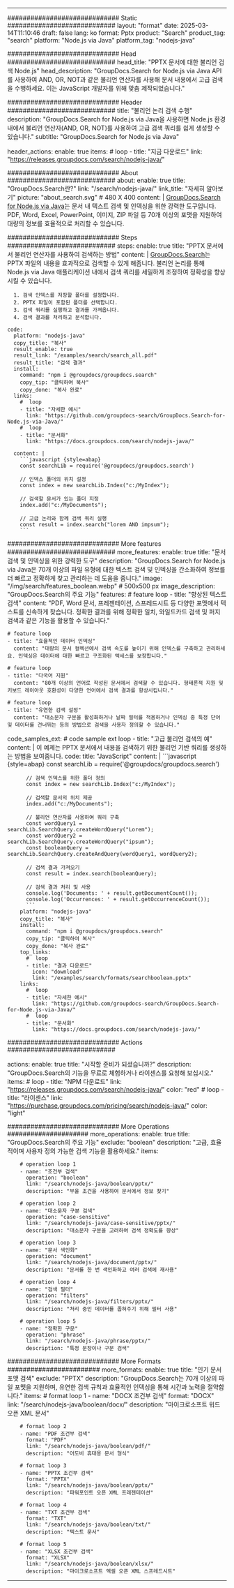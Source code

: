 
---
############################# Static ############################
layout: "format"
date:  2025-03-14T11:10:46
draft: false
lang: ko
format: Pptx
product: "Search"
product_tag: "search"
platform: "Node.js via Java"
platform_tag: "nodejs-java"

############################# Head ############################
head_title: "PPTX 문서에 대한 불리언 검색 Node.js"
head_description: "GroupDocs.Search for Node.js via Java API를 사용하여 AND, OR, NOT과 같은 불리언 연산자를 사용해 문서 내용에서 고급 검색을 수행하세요. 이는 JavaScript 개발자를 위해 맞춤 제작되었습니다."

############################# Header ############################
title: "불리언 논리 검색 수행" 
description: "GroupDocs.Search for Node.js via Java을 사용하면 Node.js 환경 내에서 불리언 연산자(AND, OR, NOT)를 사용하여 고급 검색 쿼리를 쉽게 생성할 수 있습니다."
subtitle: "GroupDocs.Search for Node.js via Java" 

header_actions:
  enable: true
  items:
    #  loop
    - title: "지금 다운로드"
      link: "https://releases.groupdocs.com/search/nodejs-java/"
      
############################# About ############################
about:
    enable: true
    title: "GroupDocs.Search란?"
    link: "/search/nodejs-java/"
    link_title: "자세히 알아보기"
    picture: "about_search.svg" # 480 X 400
    content: |
       [GroupDocs.Search for Node.js via Java](/search/nodejs-java/)는 문서 내 텍스트 검색 및 인덱싱을 위한 강력한 도구입니다. PDF, Word, Excel, PowerPoint, 이미지, ZIP 파일 등 70개 이상의 포맷을 지원하여 대량의 정보를 효율적으로 처리할 수 있습니다.

############################# Steps ############################
steps:
    enable: true
    title: "PPTX 문서에서 불리언 연산자를 사용하여 검색하는 방법"
    content: |
      [GroupDocs.Search](/search/nodejs-java/)는 PPTX 파일의 내용을 효과적으로 검색할 수 있게 해줍니다. 불리언 논리를 통해 Node.js via Java 애플리케이션 내에서 검색 쿼리를 세밀하게 조정하여 정확성을 향상시킬 수 있습니다.
      
      1. 검색 인덱스를 저장할 폴더를 설정합니다.
      2. PPTX 파일이 포함된 폴더를 선택합니다.
      3. 검색 쿼리를 실행하고 결과를 가져옵니다.
      4. 검색 결과를 처리하고 분석합니다.
   
    code:
      platform: "nodejs-java"
      copy_title: "복사"
      result_enable: true
      result_link: "/examples/search/search_all.pdf"
      result_title: "검색 결과"
      install:
        command: "npm i @groupdocs/groupdocs.search"
        copy_tip: "클릭하여 복사"
        copy_done: "복사 완료"
      links:
        #  loop
        - title: "자세한 예시"
          link: "https://github.com/groupdocs-search/GroupDocs.Search-for-Node.js-via-Java/"
        #  loop
        - title: "문서화"
          link: "https://docs.groupdocs.com/search/nodejs-java/"
          
      content: |
        ```javascript {style=abap}
        const searchLib = require('@groupdocs/groupdocs.search')

        // 인덱스 폴더의 위치 설정
        const index = new searchLib.Index("c:/MyIndex");

        // 검색할 문서가 있는 폴더 지정
        index.add("c:/MyDocuments");

        // 고급 논리와 함께 검색 쿼리 실행
        const result = index.search("lorem AND impsum");
        ```            

############################# More features ############################
more_features:
  enable: true
  title: "문서 검색 및 인덱싱을 위한 강력한 도구"
  description: "GroupDocs.Search for Node.js via Java은 70개 이상의 파일 유형에 대한 텍스트 검색 및 인덱싱을 간소화하여 정보를 더 빠르고 정확하게 찾고 관리하는 데 도움을 줍니다."
  image: "/img/search/features_boolean.webp" # 500x500 px
  image_description: "GroupDocs.Search의 주요 기능"
  features:
    # feature loop
    - title: "향상된 텍스트 검색"
      content: "PDF, Word 문서, 프레젠테이션, 스프레드시트 등 다양한 포맷에서 텍스트를 신속하게 찾습니다. 정확한 결과를 위해 정확한 일치, 와일드카드 검색 및 퍼지 검색과 같은 기능을 활용할 수 있습니다."

    # feature loop
    - title: "효율적인 데이터 인덱싱"
      content: "대량의 문서 컬렉션에서 검색 속도를 높이기 위해 인덱스를 구축하고 관리하세요. 인덱싱은 데이터에 대한 빠르고 구조화된 액세스를 보장합니다."

    # feature loop
    - title: "다국어 지원"
      content: "80개 이상의 언어로 작성된 문서에서 검색할 수 있습니다. 형태론적 지원 및 키보드 레이아웃 호환성이 다양한 언어에서 검색 결과를 향상시킵니다."

    # feature loop
    - title: "유연한 검색 설정"
      content: "대소문자 구분을 활성화하거나 날짜 필터를 적용하거나 인덱싱 중 특정 단어 및 데이터를 건너뛰는 등의 방법으로 검색을 사용자 정의할 수 있습니다."
      
  code_samples_ext:
    # code sample ext loop
    - title: "고급 불리언 검색의 예"
      content: |
        이 예제는 PPTX 문서에서 내용을 검색하기 위한 불리언 기반 쿼리를 생성하는 방법을 보여줍니다.
      code:
        title: "JavaScript"
        content: |
          ```javascript {style=abap}
          const searchLib = require('@groupdocs/groupdocs.search')
          
          // 검색 인덱스를 위한 폴더 정의
          const index = new searchLib.Index("c:/MyIndex");
              
          // 검색할 문서의 위치 제공
          index.add("c:/MyDocuments");

          // 불리언 연산자를 사용하여 쿼리 구축
          const wordQuery1 = searchLib.SearchQuery.createWordQuery("Lorem");
          const wordQuery2 = searchLib.SearchQuery.createWordQuery("ipsum");
          const booleanQuery = searchLib.SearchQuery.createAndQuery(wordQuery1, wordQuery2);

          // 검색 결과 가져오기
          const result = index.search(booleanQuery);
          
          // 검색 결과 처리 및 사용
          console.log('Documents: ' + result.getDocumentCount());
          console.log('Occurrences: ' + result.getOccurrenceCount());
          ```
        platform: "nodejs-java"
        copy_title: "복사"
        install:
          command: "npm i @groupdocs/groupdocs.search"
          copy_tip: "클릭하여 복사"
          copy_done: "복사 완료"
        top_links:
          #  loop
          - title: "결과 다운로드"
            icon: "download"
            link: "/examples/search/formats/searchboolean.pptx"
        links:
          #  loop
          - title: "자세한 예시"
            link: "https://github.com/groupdocs-search/GroupDocs.Search-for-Node.js-via-Java/"
          #  loop
          - title: "문서화"
            link: "https://docs.groupdocs.com/search/nodejs-java/"
            

            


############################# Actions ############################

actions:
  enable: true
  title: "시작할 준비가 되셨습니까?"
  description: "GroupDocs.Search의 기능을 무료로 체험하거나 라이센스를 요청해 보십시오."
  items:
    #  loop
    - title: "NPM 다운로드"
      link: "https://releases.groupdocs.com/search/nodejs-java/"
      color: "red"
        #  loop
    - title: "라이센스"
      link: "https://purchase.groupdocs.com/pricing/search/nodejs-java/"
      color: "light"


############################# More Operations #####################
more_operations:
    enable: true
    title: "GroupDocs.Search의 주요 기능"
    exclude: "boolean"
    description: "고급, 효율적이며 사용자 정의 가능한 검색 기능을 활용하세요."
    items: 
          
        # operation loop 1
        - name: "조건부 검색"
          operation: "boolean"
          link: "/search/nodejs-java/boolean/pptx/"
          description: "부울 조건을 사용하여 문서에서 정보 찾기"

        # operation loop 2
        - name: "대소문자 구분 검색"
          operation: "case-sensitive"
          link: "/search/nodejs-java/case-sensitive/pptx/"
          description: "대소문자 구분을 고려하여 검색 정확도를 향상"

        # operation loop 3
        - name: "문서 색인화"
          operation: "document"
          link: "/search/nodejs-java/document/pptx/"
          description: "문서를 한 번 색인화하고 여러 검색에 재사용"

        # operation loop 4
        - name: "검색 필터"
          operation: "filters"
          link: "/search/nodejs-java/filters/pptx/"
          description: "처리 중인 데이터를 좁혀주기 위해 필터 사용"

        # operation loop 5
        - name: "정확한 구문"
          operation: "phrase"
          link: "/search/nodejs-java/phrase/pptx/"
          description: "특정 문장이나 구문 검색"
          
        
          
############################# More Formats ########################
more_formats:
    enable: true
    title: "인기 문서 포맷 검색"
    exclude: "PPTX"
    description: "GroupDocs.Search는 70개 이상의 파일 포맷을 지원하며, 유연한 검색 규칙과 효율적인 인덱싱을 통해 시간과 노력을 절약합니다."
    items: 
        # format loop 1
        - name: "DOCX 조건부 검색"
          format: "DOCX"
          link: "/search/nodejs-java/boolean/docx/"
          description: "마이크로소프트 워드 오픈 XML 문서"
          
        # format loop 2
        - name: "PDF 조건부 검색"
          format: "PDF"
          link: "/search/nodejs-java/boolean/pdf/"
          description: "어도비 휴대용 문서 형식"
          
        # format loop 3
        - name: "PPTX 조건부 검색"
          format: "PPTX"
          link: "/search/nodejs-java/boolean/pptx/"
          description: "파워포인트 오픈 XML 프레젠테이션"

        # format loop 4
        - name: "TXT 조건부 검색"
          format: "TXT"
          link: "/search/nodejs-java/boolean/txt/"
          description: "텍스트 문서"
          
        # format loop 5
        - name: "XLSX 조건부 검색"
          format: "XLSX"
          link: "/search/nodejs-java/boolean/xlsx/"
          description: "마이크로소프트 엑셀 오픈 XML 스프레드시트"
  

---